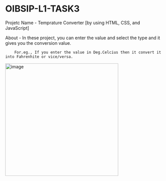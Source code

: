 # OIBSIP-L1-TASK3
Projetc Name - Temprature Converter [by using HTML, CSS, and JavaScript]

About - In these project, you can enter the value and select the type and it gives you the conversion value.

        For.eg., If you enter the value in Deg.Celcius then it convert it into Fahrenhite or vice/versa.
				
<img width="358" alt="image" src="https://user-images.githubusercontent.com/101817650/224240596-134bd208-9119-4a56-82ec-e527e75ec3ab.png">

